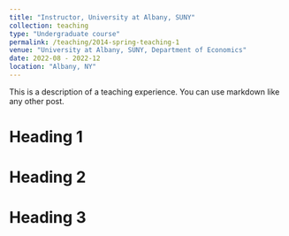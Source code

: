 ```yaml
---
title: "Instructor, University at Albany, SUNY"
collection: teaching
type: "Undergraduate course"
permalink: /teaching/2014-spring-teaching-1
venue: "University at Albany, SUNY, Department of Economics"
date: 2022-08 - 2022-12
location: "Albany, NY"
---
```


This is a description of a teaching experience. You can use markdown like any other post.

Heading 1
======

Heading 2
======

Heading 3
======
